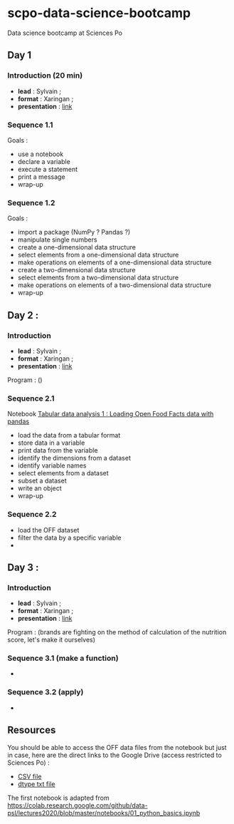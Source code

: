 # scpo-data-science-bootcamp

Data science bootcamp at Sciences Po

## Day 1

### Introduction (20 min)

* **lead** : Sylvain ;
* **format** : Xaringan ;
* **presentation** : [link](https://datactivist.coop/scpo-data-science-bootcamp/day_1/introduction)

### Sequence 1.1

Goals :

- use a notebook
- declare a variable
- execute a statement
- print a message
- wrap-up

### Sequence 1.2

Goals :

- import a package (NumPy ? Pandas ?)
- manipulate single numbers
- create a one-dimensional data structure
- select elements from a one-dimensional data structure
- make operations on elements of a one-dimensional data structure
- create a two-dimensional data structure
- select elements from a two-dimensional data structure
- make operations on elements of a two-dimensional data structure
- wrap-up

## Day 2 :

### Introduction

* **lead** : Sylvain ;
* **format** : Xaringan ;
* **presentation** : [link]()

Program : ()

### Sequence 2.1

Notebook [Tabular data analysis 1 : Loading Open Food Facts data with pandas](https://colab.research.google.com/drive/1VNcTbNF0Jq0TOX173yEIlfb3hz9kxawg?authuser=2#scrollTo=F2rdY7Lgn5qI)

- load the data from a tabular format
- store data in a variable
- print data from the variable
- identify the dimensions from a dataset
- identify variable names
- select elements from a dataset
- subset a dataset
- write an object
- wrap-up

### Sequence 2.2

- load the OFF dataset
- filter the data by a specific variable
- 

## Day 3 :

### Introduction

* **lead** : Sylvain ;
* **format** : Xaringan ;
* **presentation** : [link]()

Program : (brands are fighting on the method of calculation of the nutrition score, let's make it ourselves)

### Sequence 3.1 (make a function)

- 

### Sequence 3.2 (apply)

- 

## Resources

You should be able to access the OFF data files from the notebook but just in case, here are the direct links to the Google Drive (access restricted to Sciences Po) :
* [CSV file](https://drive.google.com/file/d/14Pyz3Wb-FGs_9H-e7K-4Ug2X31N81Amv/view?usp=sharing)
* [dtype txt file](https://drive.google.com/file/d/1EUBD1btT8k4PS073WLUqGm_UucUl4n3P/view?usp=sharing)

The first notebook is adapted from
<https://colab.research.google.com/github/data-psl/lectures2020/blob/master/notebooks/01_python_basics.ipynb>
